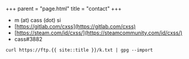 +++
parent = "page.html"
title = "contact"
+++

* m (at) cass (dot) si
* [https://gitlab.com/cxss](https://gitlab.com/cxss)
* [https://steam.com/id/cxss/](https://steamcommunity.com/id/cxss/)
* cass#3882

`curl https://ftp.{{ site::title }}/k.txt | gpg --import`